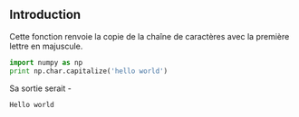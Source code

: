 ## Introduction

Cette fonction renvoie la copie de la chaîne de caractères avec la première lettre en majuscule.

```python
import numpy as np 
print np.char.capitalize('hello world')
```

Sa sortie serait -

```python
Hello world
```
